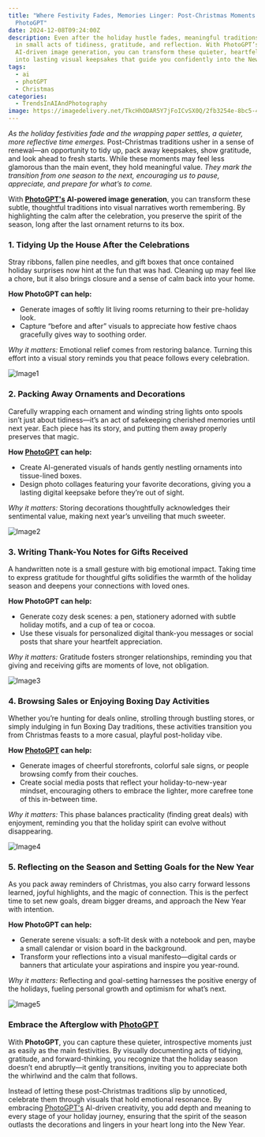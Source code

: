 ```yaml
---
title: "Where Festivity Fades, Memories Linger: Post-Christmas Moments Through
  PhotoGPT"
date: 2024-12-08T09:24:00Z
description: Even after the holiday hustle fades, meaningful traditions linger
  in small acts of tidiness, gratitude, and reflection. With PhotoGPT’s
  AI-driven image generation, you can transform these quieter, heartfelt moments
  into lasting visual keepsakes that guide you confidently into the New Year.
tags:
  - ai
  - photGPT
  - Christmas
categories:
  - TrendsInAIAndPhotography
image: https://imagedelivery.net/TkcHhODAR5Y7jFoICvSX0Q/2fb3254e-8bc5-474e-e122-c5ed9197a300/q=100
---
```



*As the holiday festivities fade and the wrapping paper settles, a quieter, more reflective time emerges.* Post-Christmas traditions usher in a sense of renewal—an opportunity to tidy up, pack away keepsakes, show gratitude, and look ahead to fresh starts. While these moments may feel less glamorous than the main event, they hold meaningful value. *They mark the transition from one season to the next, encouraging us to pause, appreciate, and prepare for what’s to come.*

With **[PhotoGPT's](https://www.photogptai.com/) AI-powered image generation**, you can transform these subtle, thoughtful traditions into visual narratives worth remembering. By highlighting the calm after the celebration, you preserve the spirit of the season, long after the last ornament returns to its box.



### 1. Tidying Up the House After the Celebrations  
Stray ribbons, fallen pine needles, and gift boxes that once contained holiday surprises now hint at the fun that was had. Cleaning up may feel like a chore, but it also brings closure and a sense of calm back into your home.

**How PhotoGPT can help:**  
- Generate images of softly lit living rooms returning to their pre-holiday look.  
- Capture “before and after” visuals to appreciate how festive chaos gracefully gives way to soothing order.

*Why it matters:* Emotional relief comes from restoring balance. Turning this effort into a visual story reminds you that peace follows every celebration.

![Image1](https://imagedelivery.net/TkcHhODAR5Y7jFoICvSX0Q/01716a85-297b-49a6-54e2-c5838a23ed00/width=768)

### 2. Packing Away Ornaments and Decorations  
Carefully wrapping each ornament and winding string lights onto spools isn’t just about tidiness—it’s an act of safekeeping cherished memories until next year. Each piece has its story, and putting them away properly preserves that magic.

**How [PhotoGPT](https://www.photogptai.com/) can help:**  
- Create AI-generated visuals of hands gently nestling ornaments into tissue-lined boxes.  
- Design photo collages featuring your favorite decorations, giving you a lasting digital keepsake before they’re out of sight.

*Why it matters:* Storing decorations thoughtfully acknowledges their sentimental value, making next year’s unveiling that much sweeter.

![Image2](https://imagedelivery.net/TkcHhODAR5Y7jFoICvSX0Q/5ab5b9a3-7869-43cd-236f-ccfb07c3e300/width=768)

### 3. Writing Thank-You Notes for Gifts Received  
A handwritten note is a small gesture with big emotional impact. Taking time to express gratitude for thoughtful gifts solidifies the warmth of the holiday season and deepens your connections with loved ones.

**How PhotoGPT can help:**  
- Generate cozy desk scenes: a pen, stationery adorned with subtle holiday motifs, and a cup of tea or cocoa.  
- Use these visuals for personalized digital thank-you messages or social posts that share your heartfelt appreciation.

*Why it matters:* Gratitude fosters stronger relationships, reminding you that giving and receiving gifts are moments of love, not obligation.

![Image3](https://imagedelivery.net/TkcHhODAR5Y7jFoICvSX0Q/74ceb696-e573-41c8-4330-fb1b55aa5800/public)

### 4. Browsing Sales or Enjoying Boxing Day Activities  
Whether you’re hunting for deals online, strolling through bustling stores, or simply indulging in fun Boxing Day traditions, these activities transition you from Christmas feasts to a more casual, playful post-holiday vibe.

**How [PhotoGPT](https://www.photogptai.com/) can help:**  
- Generate images of cheerful storefronts, colorful sale signs, or people browsing comfy from their couches.  
- Create social media posts that reflect your holiday-to-new-year mindset, encouraging others to embrace the lighter, more carefree tone of this in-between time.

*Why it matters:* This phase balances practicality (finding great deals) with enjoyment, reminding you that the holiday spirit can evolve without disappearing.

![Image4](https://imagedelivery.net/TkcHhODAR5Y7jFoICvSX0Q/21084960-b4a0-4522-c0c0-50dc95b34100/width=768)

### 5. Reflecting on the Season and Setting Goals for the New Year  
As you pack away reminders of Christmas, you also carry forward lessons learned, joyful highlights, and the magic of connection. This is the perfect time to set new goals, dream bigger dreams, and approach the New Year with intention.

**How PhotoGPT can help:**  
- Generate serene visuals: a soft-lit desk with a notebook and pen, maybe a small calendar or vision board in the background.  
- Transform your reflections into a visual manifesto—digital cards or banners that articulate your aspirations and inspire you year-round.

*Why it matters:* Reflecting and goal-setting harnesses the positive energy of the holidays, fueling personal growth and optimism for what’s next.

![Image5](https://imagedelivery.net/TkcHhODAR5Y7jFoICvSX0Q/5328425d-5027-4fe2-e8b4-f22362972200/width=768)

### Embrace the Afterglow with [PhotoGPT](https://www.photogptai.com/)

With **PhotoGPT**, you can capture these quieter, introspective moments just as easily as the main festivities. By visually documenting acts of tidying, gratitude, and forward-thinking, you recognize that the holiday season doesn’t end abruptly—it gently transitions, inviting you to appreciate both the whirlwind and the calm that follows.

Instead of letting these post-Christmas traditions slip by unnoticed, celebrate them through visuals that hold emotional resonance. By embracing [PhotoGPT's](https://www.photogptai.com/) AI-driven creativity, you add depth and meaning to every stage of your holiday journey, ensuring that the spirit of the season outlasts the decorations and lingers in your heart long into the New Year.
